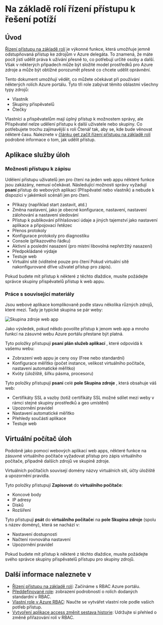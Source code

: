 <properties
    pageTitle="Řešení potíží řízení přístupu na základě rolí | Microsoft Azure"
    description="Pokud potřebujete pomoc s problémy nebo dotazy týkající se řízení přístupu na základě rolí zdroje."
    services="azure-portal"
    documentationCenter="na"
    authors="kgremban"
    manager="femila"
    editor=""/>

<tags
    ms.service="active-directory"
    ms.workload="identity"
    ms.tgt_pltfrm="na"
    ms.devlang="na"
    ms.topic="article"
    ms.date="07/12/2016"
    ms.author="kgremban"/>

# <a name="role-based-access-control-troubleshooting"></a>Na základě rolí řízení přístupu k řešení potíží

## <a name="introduction"></a>Úvod

[Řízení přístupu na základě rolí](role-based-access-control-configure.md) je výkonné funkce, která umožňuje jemně odstupňovaná přístup ke zdrojům v Azure delegáta. To znamená, že máte pocit jistí udělit práva k užívání přesně to, co potřebují určité osoby a další. Však v některých případech může být složité model prostředků pro Azure zdroje a může být obtížné porozumět přesně co chcete udělit oprávnění.

Tento dokument umožňují vědět, co můžete očekávat při používání některých rolích Azure portálu. Tyto tři role zabývat těmito oblastmi všechny typy zdrojů:

- Vlastník  
- Skupiny přispěvatelů  
- Čtečky  

Vlastníci a přispěvatelům mají úplný přístup k možnostem správy, ale Přispěvatel nelze udělení přístupu k další uživatele nebo skupiny. Co potřebujete trochu zajímavější s roli Čtenář tak, aby se, kde bude věnovat některé času. Naleznete v [článku get začít řízení přístupu na základě rolí](role-based-access-control-configure.md) podrobné informace o tom, jak udělit přístup.

## <a name="app-service-workloads"></a>Aplikace služby úloh

### <a name="write-access-capabilities"></a>Možnosti přístupu k zápisu

Udělení přístupu uživatelů jen pro čtení na jeden web appu některé funkce jsou zakázány, nemusí očekávat. Následující možnosti správy vyžadují **psaní** přístup do webových aplikací (Přispěvatel nebo vlastník) a nebude k dispozici v jakémkoli scénáři jen pro čtení.

- Příkazy (například start zastavit, atd.)
- Změna nastavení, jako je obecné konfigurace, nastavení, nastavení zálohování a nastavení sledování
- Přístup k publikování přihlašovací údaje a jiných tajemství jako nastavení aplikace a připojovací řetězec
- Přenos protokoly
- Konfigurace protokoly pro diagnostiku
- Console (příkazového řádku)
- Aktivní a poslední nasazení (pro místní libovolná nepřetržitý nasazení)
- Předpokládané výdaje
- Testuje web
- Virtuální sítě (viditelné pouze pro čtení Pokud virtuální sítě nakonfigurované dříve uživatel přístup pro zápis).

Pokud budete mít přístup k některé z těchto dlaždice, musíte požádejte správce skupiny přispěvatelů přístup k web appu.

### <a name="dealing-with-related-resources"></a>Práce s související materiály

Jsou webové aplikace komplikovaně podle stavu několika různých zdrojů, které mezi. Tady je typické skupina se pár weby:

![Skupina zdroje web app](./media/role-based-access-control-troubleshooting/website-resource-model.png)

Jako výsledek, pokud někdo povolíte přístup k jenom web app a mnoho funkcí na zásuvné webu Azure portálu přestane být platná.

Tyto položky přistupují **psaní** **plán služeb aplikací** , které odpovídá k vašemu webu:  

- Zobrazení web appu je ceny osy (Free nebo standardní)  
- Konfigurace měřítko (počet instance, velikost virtuálního počítače, nastavení automatické měřítko)  
- Kvóty (úložiště, šířku pásma, procesoru)  

Tyto položky přistupují **psaní** celé **pole Skupina zdroje** , která obsahuje váš web:  

- Certifikáty SSL a vazby (totiž certifikáty SSL možné sdílet mezi weby v rámci stejné skupiny prostředků a geo umístění)  
- Upozornění pravidel  
- Nastavení automatické měřítko  
- Přehledy součásti aplikace  
- Testuje web  

## <a name="virtual-machine-workloads"></a>Virtuální počítač úloh

Podobně jako pomocí webových aplikací web apps, některé funkce na zásuvné virtuálního počítače vyžadovat přístup pro zápis virtuálního počítače, případně dalších zdrojů ve skupině zdroje.

Virtuálních počítačích souvisejí domény názvy virtuálních sítí, účty úložiště a upozornění pravidla.

Tyto položky přistupují **Zapisovat** do **virtuálního počítače**:

- Koncové body  
- IP adresy  
- Disků  
- Rozšíření  

Tyto přistupují **psát** do **virtuálního počítače**i na **pole Skupina zdroje** (spolu s název domény), která se nachází v:  

- Nastavení dostupnosti  
- Načtení rovnováha nastavení  
- Upozornění pravidel  

Pokud budete mít přístup k některé z těchto dlaždice, musíte požádejte svého správce skupiny přispěvatelů přístupu pro skupiny zdrojů.

## <a name="see-more"></a>Další informace naleznete v
- [Řízení přístupu na základě rolí](role-based-access-control-configure.md): Začínáme s RBAC Azure portálu.
- [Předdefinované role](role-based-access-built-in-roles.md): zobrazení podrobností o rolích dodaných standardní v RBAC.
- [Vlastní role v Azure RBAC](role-based-access-control-custom-roles.md): Naučte se vytvářet vlastní role podle vašich potřeb přístup.
- [Vytvoření aplikace access změnit sestava historie](role-based-access-control-access-change-history-report.md): Udržujte si přehled o změně přiřazování rolí v RBAC.
